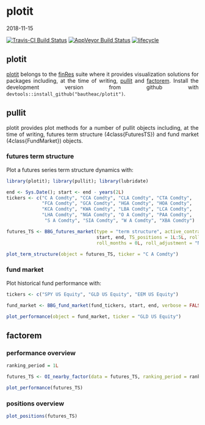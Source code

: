 plotit
================
2018-11-15

<style> body {text-align: justify} </style>

[![Travis-CI Build
Status](https://travis-ci.org/bautheac/plotit.svg?branch=master)](https://travis-ci.org/bautheac/plotit)
[![AppVeyor Build
Status](https://ci.appveyor.com/api/projects/status/github/bautheac/plotit?branch=master&svg=true)](https://ci.appveyor.com/project/bautheac/plotit)
[![lifecycle](https://img.shields.io/badge/lifecycle-experimental-orange.svg)](https://www.tidyverse.org/lifecycle/#experimental)

## plotit

[plotit](https://bautheac.github.io/plotit/) belongs to the
[finRes](https://bautheac.github.io/finRes/) suite where it provides
visualization solutions for packages including, at the time of writing,
[pullit](https://bautheac.github.io/pullit/) and
[factorem](https://bautheac.github.io/factorem/). Install the
development version from github with
`devtools::install_github("bautheac/plotit")`.

## pullit

plotit provides plot methods for a number of pullit objects including,
at the time of writing, futures term structure (4class{FuturesTS}) and
fund market (4class{FundMarket}) objects.

### futures term structure

Plot a futures series term structure dynamics with:

``` r
library(plotit); library(pullit); library(lubridate)

end <- Sys.Date(); start <- end - years(2L)
tickers <- c("C A Comdty", "CCA Comdty", "CLA Comdty", "CTA Comdty", 
             "FCA Comdty", "GCA Comdty", "HGA Comdty", "HOA Comdty", 
             "KCA Comdty", "KWA Comdty", "LBA Comdty", "LCA Comdty", 
             "LHA Comdty", "NGA Comdty", "O A Comdty", "PAA Comdty", 
              "S A Comdty", "SIA Comdty", "W A Comdty", "XBA Comdty")

futures_TS <- BBG_futures_market(type = "term structure", active_contract_tickers = tickers, 
                                 start, end, TS_positions = 1L:5L, roll_type = "A", roll_days = 0L, 
                                 roll_months = 0L, roll_adjustment = "N", verbose = FALSE)

plot_term_structure(object = futures_TS, ticker = "C A Comdty")
```

### fund market

Plot historical fund performance with:

``` r
tickers <- c("SPY US Equity", "GLD US Equity", "EEM US Equity")

fund_market <- BBG_fund_market(fund_tickers, start, end, verbose = FALSE)

plot_performance(object = fund_market, ticker = "GLD US Equity")
```

## factorem

### performance overview

``` r
ranking_period = 1L

futures_TS <- OI_nearby_factor(data = futures_TS, ranking_period = ranking_period)

plot_performance(futures_TS)
```

### positions overview

``` r
plot_positions(futures_TS)
```
